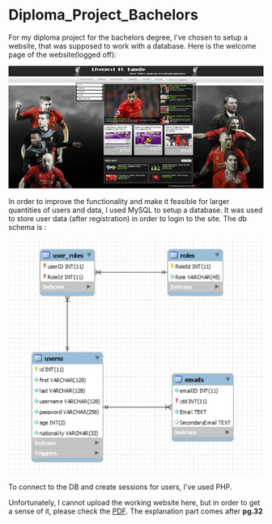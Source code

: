 # Diploma_Project_Bachelors

For my diploma project for the bachelors degree, I've chosen to setup a website, that was supposed to work with a database. Here is the welcome page of the website(logged off):

![Welcome_pg](/Welcome_pg.jpg)

In order to improve the functionality and make it feasible for larger quantities of users and data, I used MySQL to setup a database. It was used to store user data (after registration) in order to login to the site. The db schema is :

![DB_Schema](/Diploma_Project_Bachelors.jpg)

To connect to the DB and create sessions for users, I've used PHP.

Unfortunately, I cannot upload the working website here, but in order to get a sense of it, please check the [PDF](https://github.com/makaronski/Diploma_Project_Bachelors/blob/master/Diploma_Project_Bachelors.pdf). The explanation part comes after **pg.32**
